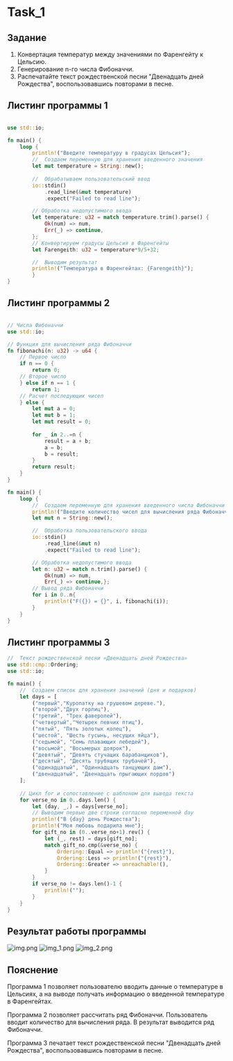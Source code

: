 # Task_1

## Задание
1. Конвертация температур между значениями по Фаренгейту к Цельсию.
2. Генерирование n-го числа Фибоначчи.
3. Распечатайте текст рождественской песни "Двенадцать дней Рождества", воспользовавшись повторами в песне.

## Листинг программы 1
```rust

use std::io;

fn main() {
    loop {
        println!("Введите температуру в градусах Цельсия");
        //  Создаем переменную для хранения введенного значения
        let mut temperature = String::new();
        
        //  Обрабатываем пользовательский ввод
        io::stdin()
            .read_line(&mut temperature)
            .expect("Failed to read line");

        // Обработка недопустимого ввода
        let temperature: u32 = match temperature.trim().parse() {
            Ok(num) => num,
            Err(_) => continue,
        };
        // Конвертируем градусы Цельсия в Фаренгейты
        let Farengeith: u32 = temperature*9/5+32;

        //  Выводим результат
        println!("Температура в Фаренгейтах: {Farengeith}");
        }
}
```
## Листинг программы 2
```rust

// Числа Фибоначчи
use std::io;

// Функция для вычисления ряда Фибоначчи
fn fibonachi(n: u32) -> u64 {
    // Первое число
    if n == 0 {
        return 0;
    // Второе число
    } else if n == 1 {
        return 1;
    // Расчет последующих чисел
    } else {
        let mut a = 0;
        let mut b = 1;
        let mut result = 0;
        
        for _ in 2..=n {
            result = a + b;
            a = b;
            b = result;
        }
        return result;
    }
}

fn main() {
    loop {
        //  Создаем переменную для хранения введенного числа Фибоначчи
        println!("Введите количество чисел для вычисления ряда Фибоначчи");
        let mut n = String::new();

        //  Обработка пользовательского ввода
        io::stdin()
            .read_line(&mut n)
            .expect("Failed to read line");

        // Обработка недопустимого ввода    
        let n: u32 = match n.trim().parse() {
            Ok(num) => num,
            Err(_) => continue,};
        // Вывод ряда Фибоначчи      
        for i in 0..n{
            println!("F({}) = {}", i, fibonachi(i));
        }
    }
}
```
## Листинг программы 3
```rust
//  Текст рождественской песни «Двенадцать дней Рождества»
use std::cmp::Ordering;
use std::io;

fn main() {
    //  Создаем список для хранения значений (дня и подарков)
    let days = [
        ("первый","Куропатку на грушевом дереве."),
        ("второй","Двух горлиц"),
        ("третий", "Трех фаверолей"),
        ("четвертый","Четырех певчих птиц"),
        ("пятый", "Пять золотых колец"),
        ("шестой", "Шесть гусынь, несущих яйца"),
        ("седьмой", "Семь плавающих лебедей"),
        ("восьмой", "Восьмерых доярок"),
        ("девятый", "Девять стучащих барабанщиков"),
        ("десятый", "Десять трубящих трубачей"),
        ("одинадцатый", "Одиннадцать танцующих дам"),
        ("двенадцатый", "Двенадцать прыгающих лордов")
    ];
    
    // Цикл for и сопоставление с шаблоном для вывода текста
    for verse_no in 0..days.len() {
        let (day, _,) = days[verse_no];
        // Выводим первые две строки согласно переменной day
        println!("В {day} день Рождества");
        println!("Моя любовь подарила мне");
        for gift_no in (0..verse_no+1).rev() {
            let (_, rest) = days[gift_no];
            match gift_no.cmp(&verse_no) {
                Ordering::Equal => println!("{rest}"),
                Ordering::Less => println!("{rest}"),
                Ordering::Greater => unreachable!(),
            }
        }
        if verse_no != days.len()-1 {
            println!("");
        }
    }
}
```
## Результат работы программы
![img.png](img.png)
![img_1.png](img_1.png)
![img_2.png](img_2.png)

## Пояснение
Программа 1 позволяет пользователю вводить данные о температуре в Цельсиях, а на выводе получать информацию о введенной температуре в Фаренгейтах.

Программа 2 позволяет рассчитать ряд Фибоначчи. Пользователь вводит количество для вычисления ряда. В результат выводится ряд Фибоначчи.

Программа 3 печатает текст рождественской песни "Двенадцать дней Рождества", воспользовавшись повторами в песне.